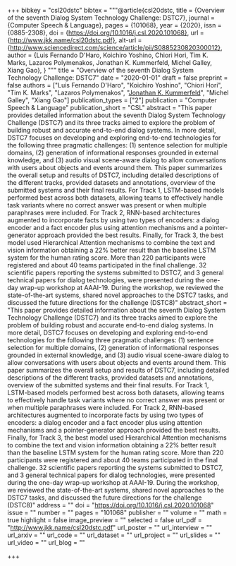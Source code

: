 +++
bibkey = "csl20dstc"
bibtex = """@article{csl20dstc,
  title     = {Overview of the seventh Dialog System Technology Challenge: DSTC7},
  journal   = {Computer Speech & Language},
  pages     = {101068},
  year      = {2020},
  issn      = {0885-2308},
  doi       = {https://doi.org/10.1016/j.csl.2020.101068},
  url       = {http://www.jkk.name/csl20dstc.pdf},
  alt-url   = {http://www.sciencedirect.com/science/article/pii/S0885230820300012},
  author    = {Luis Fernando D'Haro, Koichiro Yoshino, Chiori Hori, Tim K. Marks, Lazaros Polymenakos, Jonathan K. Kummerfeld, Michel Galley, Xiang Gao},
}
"""
title = "Overview of the seventh Dialog System Technology Challenge: DSTC7"
date = "2020-01-01"
draft = false
preprint = false
authors = ["Luis Fernando D'Haro", "Koichiro Yoshino", "Chiori Hori", "Tim K. Marks", "Lazaros Polymenakos", "<span style='text-decoration:underline;'>Jonathan K. Kummerfeld</span>", "Michel Galley", "Xiang Gao"]
publication_types = ["2"]
publication = "Computer Speech & Language"
publication_short = "CSL"
abstract = "This paper provides detailed information about the seventh Dialog System Technology Challenge (DSTC7) and its three tracks aimed to explore the problem of building robust and accurate end-to-end dialog systems. In more detail, DSTC7 focuses on developing and exploring end-to-end technologies for the following three pragmatic challenges: (1) sentence selection for multiple domains, (2) generation of informational responses grounded in external knowledge, and (3) audio visual scene-aware dialog to allow conversations with users about objects and events around them. This paper summarizes the overall setup and results of DSTC7, including detailed descriptions of the different tracks, provided datasets and annotations, overview of the submitted systems and their final results. For Track 1, LSTM-based models performed best across both datasets, allowing teams to effectively handle task variants where no correct answer was present or when multiple paraphrases were included. For Track 2, RNN-based architectures augmented to incorporate facts by using two types of encoders: a dialog encoder and a fact encoder plus using attention mechanisms and a pointer-generator approach provided the best results. Finally, for Track 3, the best model used Hierarchical Attention mechanisms to combine the text and vision information obtaining a 22% better result than the baseline LSTM system for the human rating score. More than 220 participants were registered and about 40 teams participated in the final challenge. 32 scientific papers reporting the systems submitted to DSTC7, and 3 general technical papers for dialog technologies, were presented during the one-day wrap-up workshop at AAAI-19. During the workshop, we reviewed the state-of-the-art systems, shared novel approaches to the DSTC7 tasks, and discussed the future directions for the challenge (DSTC8)"
abstract_short = "This paper provides detailed information about the seventh Dialog System Technology Challenge (DSTC7) and its three tracks aimed to explore the problem of building robust and accurate end-to-end dialog systems. In more detail, DSTC7 focuses on developing and exploring end-to-end technologies for the following three pragmatic challenges: (1) sentence selection for multiple domains, (2) generation of informational responses grounded in external knowledge, and (3) audio visual scene-aware dialog to allow conversations with users about objects and events around them. This paper summarizes the overall setup and results of DSTC7, including detailed descriptions of the different tracks, provided datasets and annotations, overview of the submitted systems and their final results. For Track 1, LSTM-based models performed best across both datasets, allowing teams to effectively handle task variants where no correct answer was present or when multiple paraphrases were included. For Track 2, RNN-based architectures augmented to incorporate facts by using two types of encoders: a dialog encoder and a fact encoder plus using attention mechanisms and a pointer-generator approach provided the best results. Finally, for Track 3, the best model used Hierarchical Attention mechanisms to combine the text and vision information obtaining a 22% better result than the baseline LSTM system for the human rating score. More than 220 participants were registered and about 40 teams participated in the final challenge. 32 scientific papers reporting the systems submitted to DSTC7, and 3 general technical papers for dialog technologies, were presented during the one-day wrap-up workshop at AAAI-19. During the workshop, we reviewed the state-of-the-art systems, shared novel approaches to the DSTC7 tasks, and discussed the future directions for the challenge (DSTC8)"
address = ""
doi = "https://doi.org/10.1016/j.csl.2020.101068"
issue = ""
number = ""
pages = "101068"
publisher = ""
volume = ""
math = true
highlight = false
image_preview = ""
selected = false
url_pdf = "http://www.jkk.name/csl20dstc.pdf"
url_poster = ""
url_interview = ""
url_arxiv = ""
url_code = ""
url_dataset = ""
url_project = ""
url_slides = ""
url_video = ""
url_blog = ""



+++